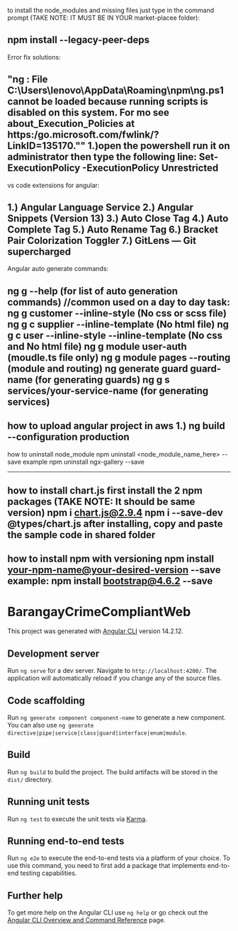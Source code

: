 to install the node_modules and missing files just type in the command prompt (TAKE NOTE: IT MUST BE IN YOUR market-placee folder):

npm install  --legacy-peer-deps
----------------------------------------------------------------------------------------------------------------------------------------
Error fix solutions:

"ng : File C:\Users\lenovo\AppData\Roaming\npm\ng.ps1 cannot be loaded because running scripts is disabled on this system. For mo see about_Execution_Policies at https:/go.microsoft.com/fwlink/?LinkID=135170.""
1.)open the powershell run it on administrator then type the following line:
  Set-ExecutionPolicy -ExecutionPolicy Unrestricted
----------------------------------------------------------------------------------------------------------------------------------------
vs code extensions for angular:

1.) Angular Language Service
2.) Angular Snippets (Version 13)
3.) Auto Close Tag
4.) Auto Complete Tag
5.) Auto Rename Tag
6.) Bracket Pair Colorization Toggler
7.) GitLens — Git supercharged
----------------------------------------------------------------------------------------------------------------------------------------
Angular auto generate commands:

ng g --help (for list of auto generation commands)
//common used on a day to day task: 
ng g customer --inline-style (No css or scss file)
ng g c supplier --inline-template (No html file)
ng g c user --inline-style --inline-template (No css and No html file)
ng g module user-auth (moudle.ts file only)
ng g module pages --routing (module and routing)
ng generate guard guard-name (for generating guards)
ng g s services/your-service-name (for generating services)
----------------------------------------------------------------------------------------------------------------------------------------
how to upload angular project in aws
1.) ng build --configuration production
----------------------------------------------------------------------------------------------------------------------------------------
how to uninstall node_module
npm uninstall <node_module_name_here> --save
example
npm uninstall ngx-gallery --save

----------------------------------------------------------------------------------------------------------------------------------------
how to install chart.js
first install the 2 npm packages (TAKE NOTE: It should be same version)
npm i chart.js@2.9.4
npm i --save-dev @types/chart.js
after installing, copy and paste the sample code in shared folder
----------------------------------------------------------------------------------------------------------------------------------------
how to install npm with versioning
npm install <your-npm-name@your-desired-version> --save
example:
npm install bootstrap@4.6.2 --save
----------------------------------------------------------------------------------------------------------------------------------------
# BarangayCrimeCompliantWeb

This project was generated with [Angular CLI](https://github.com/angular/angular-cli) version 14.2.12.

## Development server

Run `ng serve` for a dev server. Navigate to `http://localhost:4200/`. The application will automatically reload if you change any of the source files.

## Code scaffolding

Run `ng generate component component-name` to generate a new component. You can also use `ng generate directive|pipe|service|class|guard|interface|enum|module`.

## Build

Run `ng build` to build the project. The build artifacts will be stored in the `dist/` directory.

## Running unit tests

Run `ng test` to execute the unit tests via [Karma](https://karma-runner.github.io).

## Running end-to-end tests

Run `ng e2e` to execute the end-to-end tests via a platform of your choice. To use this command, you need to first add a package that implements end-to-end testing capabilities.

## Further help

To get more help on the Angular CLI use `ng help` or go check out the [Angular CLI Overview and Command Reference](https://angular.io/cli) page.
